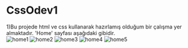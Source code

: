 # CssOdev1
 1)Bu projede html ve css kullanarak hazırlamış olduğum bir çalışma yer almaktadır. 'Home' sayfası aşağıdaki gibidir.
 <br>
 ![home1](https://github.com/Dilan-Mazlum/CssOdev1/assets/73706556/958c6ec3-87b5-4102-8540-026d8a9d2fd3)
 ![home2](https://github.com/Dilan-Mazlum/CssOdev1/assets/73706556/9645b359-64fe-4eba-9679-df03933661cc)
![home3](https://github.com/Dilan-Mazlum/CssOdev1/assets/73706556/5716d930-58cc-42dd-afdd-f5321b852e61)
![home4](https://github.com/Dilan-Mazlum/CssOdev1/assets/73706556/429233d2-4a79-44f4-b008-4fb20cb454cb)
![home5](https://github.com/Dilan-Mazlum/CssOdev1/assets/73706556/402231a9-acc4-4840-a616-ffdb7092f1ad)
